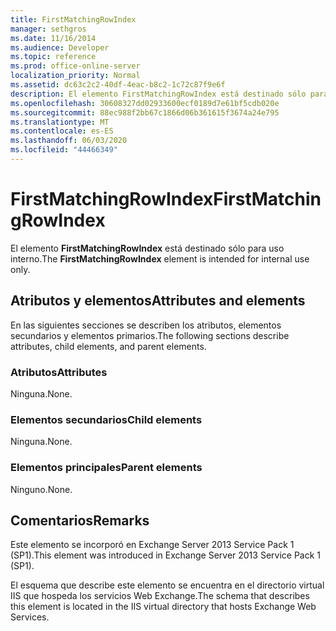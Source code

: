 ```yaml
---
title: FirstMatchingRowIndex
manager: sethgros
ms.date: 11/16/2014
ms.audience: Developer
ms.topic: reference
ms.prod: office-online-server
localization_priority: Normal
ms.assetid: dc63c2c2-40df-4eac-b8c2-1c72c87f9e6f
description: El elemento FirstMatchingRowIndex está destinado sólo para uso interno.
ms.openlocfilehash: 30608327dd02933600ecf0189d7e61bf5cdb020e
ms.sourcegitcommit: 88ec988f2bb67c1866d06b361615f3674a24e795
ms.translationtype: MT
ms.contentlocale: es-ES
ms.lasthandoff: 06/03/2020
ms.locfileid: "44466349"
---
```

# <a name="firstmatchingrowindex"></a><span data-ttu-id="9f014-103">FirstMatchingRowIndex</span><span class="sxs-lookup"><span data-stu-id="9f014-103">FirstMatchingRowIndex</span></span>

<span data-ttu-id="9f014-104">El elemento **FirstMatchingRowIndex** está destinado sólo para uso interno.</span><span class="sxs-lookup"><span data-stu-id="9f014-104">The **FirstMatchingRowIndex** element is intended for internal use only.</span></span> 

## <a name="attributes-and-elements"></a><span data-ttu-id="9f014-105">Atributos y elementos</span><span class="sxs-lookup"><span data-stu-id="9f014-105">Attributes and elements</span></span>

<span data-ttu-id="9f014-106">En las siguientes secciones se describen los atributos, elementos secundarios y elementos primarios.</span><span class="sxs-lookup"><span data-stu-id="9f014-106">The following sections describe attributes, child elements, and parent elements.</span></span>
  
### <a name="attributes"></a><span data-ttu-id="9f014-107">Atributos</span><span class="sxs-lookup"><span data-stu-id="9f014-107">Attributes</span></span>

<span data-ttu-id="9f014-108">Ninguna.</span><span class="sxs-lookup"><span data-stu-id="9f014-108">None.</span></span>
  
### <a name="child-elements"></a><span data-ttu-id="9f014-109">Elementos secundarios</span><span class="sxs-lookup"><span data-stu-id="9f014-109">Child elements</span></span>

<span data-ttu-id="9f014-110">Ninguna.</span><span class="sxs-lookup"><span data-stu-id="9f014-110">None.</span></span>
  
### <a name="parent-elements"></a><span data-ttu-id="9f014-111">Elementos principales</span><span class="sxs-lookup"><span data-stu-id="9f014-111">Parent elements</span></span>

<span data-ttu-id="9f014-112">Ninguno.</span><span class="sxs-lookup"><span data-stu-id="9f014-112">None.</span></span>
  
## <a name="remarks"></a><span data-ttu-id="9f014-113">Comentarios</span><span class="sxs-lookup"><span data-stu-id="9f014-113">Remarks</span></span>

<span data-ttu-id="9f014-114">Este elemento se incorporó en Exchange Server 2013 Service Pack 1 (SP1).</span><span class="sxs-lookup"><span data-stu-id="9f014-114">This element was introduced in Exchange Server 2013 Service Pack 1 (SP1).</span></span>
  
<span data-ttu-id="9f014-115">El esquema que describe este elemento se encuentra en el directorio virtual IIS que hospeda los servicios Web Exchange.</span><span class="sxs-lookup"><span data-stu-id="9f014-115">The schema that describes this element is located in the IIS virtual directory that hosts Exchange Web Services.</span></span>
  

